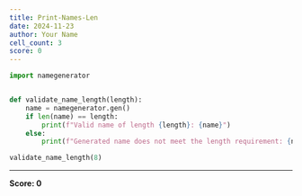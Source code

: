 ```yaml
---
title: Print-Names-Len
date: 2024-11-23
author: Your Name
cell_count: 3
score: 0
---
```


```python
import namegenerator



```


```python
def validate_name_length(length):
    name = namegenerator.gen()
    if len(name) == length:
        print(f"Valid name of length {length}: {name}")
    else:
        print(f"Generated name does not meet the length requirement: {name}")


```


```python
validate_name_length(8)
```


---
**Score: 0**
